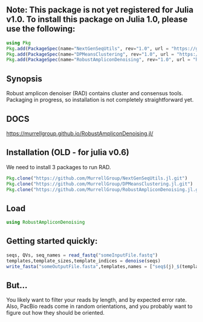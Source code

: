 ## Note: This package is not yet registered for Julia v1.0. To install this package on Julia 1.0, please use the following:
```julia 
using Pkg
Pkg.add(PackageSpec(name="NextGenSeqUtils", rev="1.0", url = "https://github.com/MurrellGroup/NextGenSeqUtils.jl.git"))
Pkg.add(PackageSpec(name="DPMeansClustering", rev="1.0", url = "https://github.com/MurrellGroup/DPMeansClustering.jl.git"))
Pkg.add(PackageSpec(name="RobustAmpliconDenoising", rev="1.0", url = "https://github.com/MurrellGroup/RobustAmpliconDenoising.jl.git"))
```

## Synopsis

Robust amplicon denoiser (RAD) contains cluster and consensus tools. Packaging in progress, so installation is not completely straightforward yet.

## DOCS
https://murrellgroup.github.io/RobustAmpliconDenoising.jl/

## Installation (OLD - for julia v0.6)
We need to install 3 packages to run RAD.
```julia
Pkg.clone("https://github.com/MurrellGroup/NextGenSeqUtils.jl.git")
Pkg.clone("https://github.com/MurrellGroup/DPMeansClustering.jl.git")
Pkg.clone("https://github.com/MurrellGroup/RobustAmpliconDenoising.jl.git")
```

## Load
```julia
using RobustAmpliconDenoising
```

## Getting started quickly:
```julia
seqs, QVs, seq_names = read_fastq("someInputFile.fastq")
templates,template_sizes,template_indices = denoise(seqs)
write_fasta("someOutputFile.fasta",templates,names = ["seq$(j)_$(template_sizes[j])" for j in 1:length(template_sizes)])
```

## But...
You likely want to filter your reads by length, and by expected error rate. Also, PacBio reads come in random orientations, and you probably want to figure out how they should be oriented.
